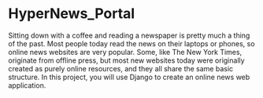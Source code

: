 # HyperNews_Portal
Sitting down with a coffee and reading a newspaper is pretty much a thing of the past. Most people today read the news on their laptops or phones, so online news websites are very popular. Some, like The New York Times, originate from offline press, but most new websites today were originally created as purely online resources, and they all share the same basic structure.   In this project, you will use Django to create an online news web application.

